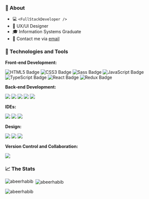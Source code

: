 ### :speech_balloon: About

- :computer: `<FullStackDeveloper />`
- :star2: UX/UI Designer
- :mortar_board: Information Systems Graduate
- :e-mail: Contact me via [email](mailto:abeernakhli@hotmail.com)

### :wrench: Technologies and Tools

**Front-end Development:**
<p>
  <img src="https://img.shields.io/badge/HTML5-E34F26.svg?style=for-the-badge&logo=HTML5&logoColor=white" alt="HTML5 Badge" />
  <img src="https://img.shields.io/badge/CSS3-1572B6.svg?style=for-the-badge&logo=CSS3&logoColor=white" alt="CSS3 Badge" />
  <img src="https://img.shields.io/badge/Sass-CC6699.svg?style=for-the-badge&logo=Sass&logoColor=white" alt="Sass Badge" />
  <img src="https://img.shields.io/badge/JavaScript-F7DF1E.svg?style=for-the-badge&logo=JavaScript&logoColor=black" alt="JavaScript Badge" />
  <img src="https://img.shields.io/badge/TypeScript-3178C6.svg?style=for-the-badge&logo=TypeScript&logoColor=white" alt="TypeScript Badge" />
  <img src="https://img.shields.io/badge/React-61DAFB.svg?style=for-the-badge&logo=React&logoColor=black" alt="React Badge" />
  <img src="https://img.shields.io/badge/Redux-764ABC.svg?style=for-the-badge&logo=Redux&logoColor=white" alt="Redux Badge" />
</p>

**Back-end Development:**
<p>
  <img src="https://img.shields.io/badge/Java-ED8B00?style=for-the-badge&logo=openjdk&logoColor=white" />
  <img src="https://img.shields.io/badge/Microsoft%20SQL%20Server-CC2927.svg?style=for-the-badge&logo=Microsoft-SQL-Server&logoColor=white" />
  <img src="https://img.shields.io/badge/Node.js-339933.svg?style=for-the-badge&logo=nodedotjs&logoColor=white" />
  <img src="https://img.shields.io/badge/Express.js-404D59?style=for-the-badge" />
  <img src="https://img.shields.io/badge/MongoDB-47A248.svg?style=for-the-badge&logo=MongoDB&logoColor=white" />
</p>

**IDEs:**
<p>
  <img src="https://img.shields.io/badge/Notepad++-90E59A.svg?style=for-the-badge&logo=Notepad++&logoColor=black" />
  <img src="https://img.shields.io/badge/Visual%20Studio-5C2D91.svg?style=for-the-badge&logo=Visual-Studio&logoColor=white" />
  <img src="https://img.shields.io/badge/Visual%20Studio%20Code-007ACC.svg?style=for-the-badge&logo=Visual-Studio-Code&logoColor=white" />

</p>

**Design:**
<p>
    <img src="https://img.shields.io/badge/Figma-F24E1E.svg?style=for-the-badge&logo=Figma&logoColor=white" />
    <img src="https://img.shields.io/badge/Behance-1769FF.svg?style=for-the-badge&logo=Behance&logoColor=white" />
    <img src="https://img.shields.io/badge/Canva-00C4CC.svg?style=for-the-badge&logo=Canva&logoColor=white" />
</p> 

**Version Control and Collaboration:**
<p>
    <img src="https://img.shields.io/badge/GitHub-181717.svg?style=for-the-badge&logo=GitHub&logoColor=white" />
</p> 

### :chart_with_upwards_trend: The Stats
<p><img align="left" src="https://github-readme-stats.vercel.app/api/top-langs?username=abeerhabib&show_icons=true&locale=en&layout=compact" alt="abeerhabib" /></p>
<p>&nbsp;<img align="center" src="https://github-readme-stats.vercel.app/api?username=abeerhabib&show_icons=true&locale=en" alt="abeerhabib" /></p>
<p><img align="center" src="https://github-readme-streak-stats.herokuapp.com/?user=abeerhabib&" alt="abeerhabib" /></p>
